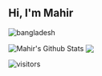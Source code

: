 ## Hi, I'm Mahir
![bangladesh](https://user-images.githubusercontent.com/88188721/188273132-50589e49-b475-42b9-9eef-621adfec944f.png)

<img align="center" src="https://github-readme-stats.vercel.app/api?username=Mahir580&show_icons=true&include_all_commits=true&theme=radical" alt="Mahir's Github Stats" />
<img align="center" src="https://github-readme-stats.vercel.app/api/top-langs/?username=Mahir580&layout=compact&theme=radical" />

![visitors](https://visitor-badge.glitch.me/badge?page_id=page.id&left_color=crimson&right_color=#111)

